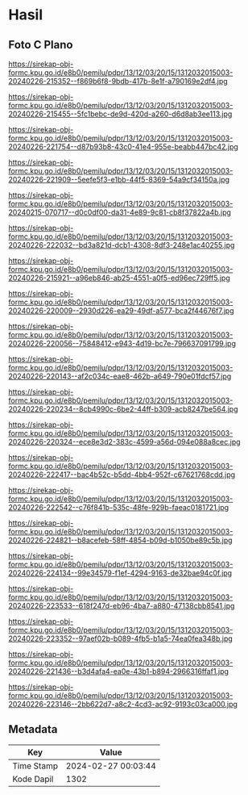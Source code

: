 # Hasil

## Foto C Plano

https://sirekap-obj-formc.kpu.go.id/e8b0/pemilu/pdpr/13/12/03/20/15/1312032015003-20240226-215352--f869b6f8-9bdb-417b-8e1f-a790169e2df4.jpg

https://sirekap-obj-formc.kpu.go.id/e8b0/pemilu/pdpr/13/12/03/20/15/1312032015003-20240226-215455--5fc1bebc-de9d-420d-a260-d6d8ab3ee113.jpg

https://sirekap-obj-formc.kpu.go.id/e8b0/pemilu/pdpr/13/12/03/20/15/1312032015003-20240226-221754--d87b93b8-43c0-41e4-955e-beabb447bc42.jpg

https://sirekap-obj-formc.kpu.go.id/e8b0/pemilu/pdpr/13/12/03/20/15/1312032015003-20240226-221909--5eefe5f3-e1bb-44f5-8369-54a9cf34150a.jpg

https://sirekap-obj-formc.kpu.go.id/e8b0/pemilu/pdpr/13/12/03/20/15/1312032015003-20240215-070717--d0c0df00-da31-4e89-9c81-cb8f37822a4b.jpg

https://sirekap-obj-formc.kpu.go.id/e8b0/pemilu/pdpr/13/12/03/20/15/1312032015003-20240226-222032--bd3a821d-dcb1-4308-8df3-248e1ac40255.jpg

https://sirekap-obj-formc.kpu.go.id/e8b0/pemilu/pdpr/13/12/03/20/15/1312032015003-20240226-215921--a96eb846-ab25-4551-a0f5-ed96ec729ff5.jpg

https://sirekap-obj-formc.kpu.go.id/e8b0/pemilu/pdpr/13/12/03/20/15/1312032015003-20240226-220009--2930d226-ea29-49df-a577-bca2f44676f7.jpg

https://sirekap-obj-formc.kpu.go.id/e8b0/pemilu/pdpr/13/12/03/20/15/1312032015003-20240226-220056--75848412-e943-4d19-bc7e-796637091799.jpg

https://sirekap-obj-formc.kpu.go.id/e8b0/pemilu/pdpr/13/12/03/20/15/1312032015003-20240226-220143--af2c034c-eae8-462b-a649-790e01fdcf57.jpg

https://sirekap-obj-formc.kpu.go.id/e8b0/pemilu/pdpr/13/12/03/20/15/1312032015003-20240226-220234--8cb4990c-6be2-44ff-b309-acb8247be564.jpg

https://sirekap-obj-formc.kpu.go.id/e8b0/pemilu/pdpr/13/12/03/20/15/1312032015003-20240226-220324--ece8e3d2-383c-4599-a56d-094e088a8cec.jpg

https://sirekap-obj-formc.kpu.go.id/e8b0/pemilu/pdpr/13/12/03/20/15/1312032015003-20240226-222417--bac4b52c-b5dd-4bb4-952f-c67621768cdd.jpg

https://sirekap-obj-formc.kpu.go.id/e8b0/pemilu/pdpr/13/12/03/20/15/1312032015003-20240226-222542--c76f841b-535c-48fe-929b-faeac0181721.jpg

https://sirekap-obj-formc.kpu.go.id/e8b0/pemilu/pdpr/13/12/03/20/15/1312032015003-20240226-224821--b8acefeb-58ff-4854-b09d-b1050be89c5b.jpg

https://sirekap-obj-formc.kpu.go.id/e8b0/pemilu/pdpr/13/12/03/20/15/1312032015003-20240226-224134--99e34579-f1ef-4294-9163-de32bae94c0f.jpg

https://sirekap-obj-formc.kpu.go.id/e8b0/pemilu/pdpr/13/12/03/20/15/1312032015003-20240226-223533--618f247d-eb96-4ba7-a880-47138cbb8541.jpg

https://sirekap-obj-formc.kpu.go.id/e8b0/pemilu/pdpr/13/12/03/20/15/1312032015003-20240226-223352--97aef02b-b089-4fb5-b1a5-74ea0fea348b.jpg

https://sirekap-obj-formc.kpu.go.id/e8b0/pemilu/pdpr/13/12/03/20/15/1312032015003-20240226-221436--b3d4afa4-ea0e-43b1-b894-2966316ffaf1.jpg

https://sirekap-obj-formc.kpu.go.id/e8b0/pemilu/pdpr/13/12/03/20/15/1312032015003-20240226-223146--2bb622d7-a8c2-4cd3-ac92-9193c03ca000.jpg


## Metadata

| Key        | Value               |
| ---------- | ------------------- |
| Time Stamp | 2024-02-27 00:03:44 |
| Kode Dapil | 1302                |



